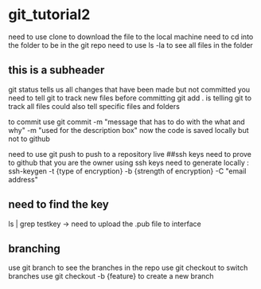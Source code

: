 # git_tutorial2

need to use clone to download the file to the local machine 
need to cd into the folder to be in the git repo
need to use ls -la to see all files in the folder

## this is a subheader 

git status tells us all changes that have been made but not committed 
you need to tell git to track new files before committing
    git add . is telling git to track all files
    could also tell specific files and folders  

to commit use git commit -m "message that has to do with the what and why" -m "used for the description box"
    now the code is saved locally but not to github 

need to use git push to push to a repository live 
##ssh keys 
need to prove to github that you are the owner using ssh keys 
need to generate locally : ssh-keygen -t {type of encryption} -b {strength of encryption} -C "email address"

## need to find the key 
ls | grep testkey -> need to upload the .pub file to interface 

## branching 
use git branch to see the branches in the repo
use git checkout to switch branches 
use git checkout -b {feature} to create a new branch